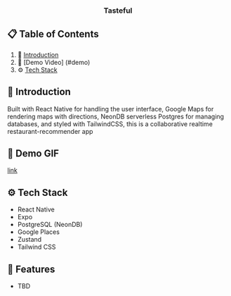 <div align="center">
<h3 align="center">Tasteful</h3>
</div>

## 📋 <a name="table">Table of Contents</a>

1. 🤖 [Introduction](#introduction)
2. 🎥 [Demo Video] (#demo)
3. ⚙️ [Tech Stack](#tech-stack)

## <a name="introduction">🤖 Introduction</a>

Built with React Native for handling the user interface, Google Maps for rendering maps with directions, NeonDB serverless Postgres for managing databases, and styled with TailwindCSS, this is a collaborative realtime restaurant-recommender app

## <a name="demo">🎥 Demo GIF</a>

[link](https://s6.ezgif.com/tmp/ezgif-62802878a29566.gif)

## <a name="tech-stack">⚙️ Tech Stack</a>

- React Native
- Expo
- PostgreSQL (NeonDB)
- Google Places
- Zustand
- Tailwind CSS

## <a name="features">🔋 Features</a>

- TBD
